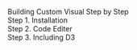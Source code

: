 Building Custom Visual Step by Step<br/>
Step 1. Installation<br/>
Step 2. Code Editer<br/>
Step 3. Including D3<br/>
